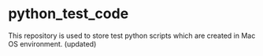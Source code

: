 # python_test_code
This repository is used to store test python scripts which are created in Mac OS environment.
(updated)
